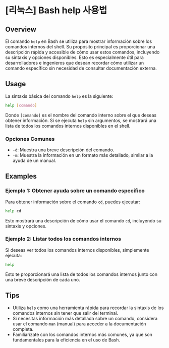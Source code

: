 # [리눅스] Bash help 사용법

## Overview
El comando `help` en Bash se utiliza para mostrar información sobre los comandos internos del shell. Su propósito principal es proporcionar una descripción rápida y accesible de cómo usar estos comandos, incluyendo su sintaxis y opciones disponibles. Esto es especialmente útil para desarrolladores e ingenieros que desean recordar cómo utilizar un comando específico sin necesidad de consultar documentación externa.

## Usage
La sintaxis básica del comando `help` es la siguiente:

```bash
help [comando]
```

Donde `[comando]` es el nombre del comando interno sobre el que deseas obtener información. Si se ejecuta `help` sin argumentos, se mostrará una lista de todos los comandos internos disponibles en el shell.

### Opciones Comunes
- `-d`: Muestra una breve descripción del comando.
- `-m`: Muestra la información en un formato más detallado, similar a la ayuda de un manual.

## Examples
### Ejemplo 1: Obtener ayuda sobre un comando específico
Para obtener información sobre el comando `cd`, puedes ejecutar:

```bash
help cd
```

Esto mostrará una descripción de cómo usar el comando `cd`, incluyendo su sintaxis y opciones.

### Ejemplo 2: Listar todos los comandos internos
Si deseas ver todos los comandos internos disponibles, simplemente ejecuta:

```bash
help
```

Esto te proporcionará una lista de todos los comandos internos junto con una breve descripción de cada uno.

## Tips
- Utiliza `help` como una herramienta rápida para recordar la sintaxis de los comandos internos sin tener que salir del terminal.
- Si necesitas información más detallada sobre un comando, considera usar el comando `man` (manual) para acceder a la documentación completa.
- Familiarízate con los comandos internos más comunes, ya que son fundamentales para la eficiencia en el uso de Bash.